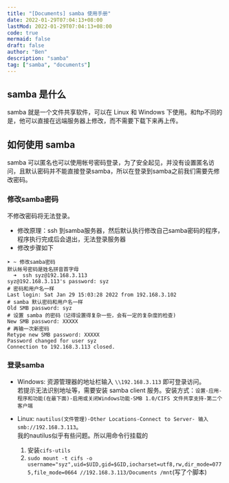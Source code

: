 ```yaml
---
title: "[Documents] samba 使用手册"
date: 2022-01-29T07:04:13+08:00
lastMod: 2022-01-29T07:04:13+08:00
code: true
mermaid: false
draft: false
author: "Ben"
description: "samba"
tag: ["samba", "documents"]
---
```


## samba 是什么
samba 就是一个文件共享软件，可以在 Linux 和 Windows 下使用。和ftp不同的是，他可以直接在远端服务器上修改，而不需要下载下来再上传。

## 如何使用 samba
samba 可以匿名也可以使用帐号密码登录，为了安全起见，并没有设置匿名访问，且默认密码并不能直接登录samba，所以在登录到samba之前我们需要先修改密码。

### 修改samba密码

不修改密码将无法登录。

* 修改原理：ssh 到samba服务器，然后默认执行修改自己samba密码的程序，程序执行完成后会退出，无法登录服务器
* 修改步骤如下

```shell
➤ ~ 修改samba密码
默认帐号密码是姓名拼音首字母
  ➜  ssh syz@192.168.3.113
syz@192.168.3.113's password: syz
# 密码和用户名一样
Last login: Sat Jan 29 15:03:28 2022 from 192.168.3.102
# samba 默认密码和用户名一样
Old SMB password: syz
# 设置 samba 的密码（记得设置得复杂一些，会有一定的复杂度的检查)
New SMB password: XXXXX
# 再输一次新密码
Retype new SMB password: XXXXX
Password changed for user syz
Connection to 192.168.3.113 closed.
```

### 登录samba
* Windows: 资源管理器的地址栏输入 `\\192.168.3.113` 即可登录访问。  
    若提示无法识别地址等，需要安装 samba client 服务。安装方式：`设置-应用-程序和功能(在最下面)-启用或关闭Windows功能-SMB 1.0/CIFS 文件共享支持-第二个客户端`

* Linux: `nautilus(文件管理)-Other Locations-Connect to Server- 输入 smb://192.168.3.113`。  
    我的nautilus似乎有些问题。所以用命令行挂载的
    1. 安装`cifs-utils`
    2. `sudo mount -t cifs -o username="syz",uid=$UID,gid=$GID,iocharset=utf8,rw,dir_mode=0775,file_mode=0664 //192.168.3.113/Documents /mnt`(写了个脚本)

